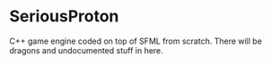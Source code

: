 SeriousProton
=============

C++ game engine coded on top of SFML from scratch. There will be dragons and undocumented stuff in here.
